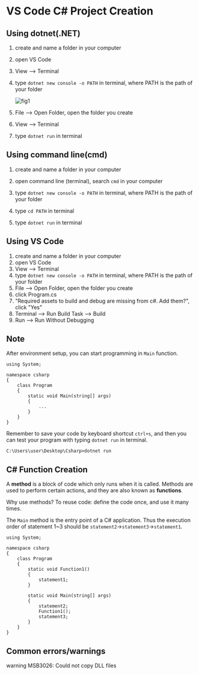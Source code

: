 # VS Code C# Project Creation
## Using dotnet(.NET)
1. create and name a folder in your computer

2. open VS Code

3. View --> Terminal

4. type `dotnet new console -o PATH` in terminal, where PATH is the path of your folder

   ![fig1](![fig1](https://user-images.githubusercontent.com/8816002/110671384-6540e380-8209-11eb-935e-37019df696f8.jpg))

5. File --> Open Folder, open the folder you create

6. View --> Terminal

7. type `dotnet run` in terminal

## Using command line(cmd)

1. create and name a folder in your computer

2. open command line (terminal), search `cmd` in your computer

3. type `dotnet new console -o PATH` in terminal, where PATH is the path of your folder

4. type `cd PATH` in terminal
5. type `dotnet run` in terminal

## Using VS Code

1. create and name a folder in your computer
2. open VS Code
3. View --> Terminal
4. type `dotnet new console -o PATH` in terminal, where PATH is the path of your folder
5. File --> Open Folder, open the folder you create
6. click Program.cs
7. "Required assets to build and debug are missing from c#. Add them?", click "Yes"
8. Terminal --> Run Build Task --> Build
9. Run --> Run Without Debugging

## Note

After environment setup, you can start programming in `Main` function.

```
using System;

namespace csharp
{
    class Program
    {
        static void Main(string[] args)
        {
            ...
        }
    }
}
```

Remember to save your code by keyboard shortcut `ctrl+s`, and then you can test your program with typing `dotnet run` in terminal.

```
C:\Users\user\Desktop\Csharp>dotnet run
```

## C# Function Creation

A **method** is a block of code which only runs when it is called. Methods are used to perform certain actions, and they are also known as **functions**.

Why use methods? To reuse code: define the code once, and use it many times.

The `Main` method is the entry point of a C# application. Thus the execution order of statement 1~3 should be `statement2`→`statement3`→`statement1`. 

```
using System;

namespace csharp
{
    class Program
    {
        static void Function1()
        {
            statement1;
        }
        
        static void Main(string[] args)
        {
            statement2;
            Function1();
            statement3;
        }
    }
}
```

## Common errors/warnings

warning MSB3026: Could not copy DLL files


